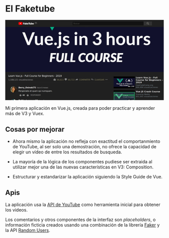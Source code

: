 # El Faketube

![Screenshot](punlic/../public/assets/screenshot.png)

Mi primera aplicación en Vue.js, creada para poder practicar y aprender más de V3 y Vuex.

## Cosas por mejorar 

* Ahora mismo la aplicación no refleja con exactitud el comportanmiento de YouTube, al ser solo una demostración, no ofrece la capacidad de elegir un vídeo de entre los resultados de busqueda.

* La mayoría de la lógica de los componentes pudiese ser extraida al utilizar mejor una de las nuevas características en V3: Composition. 

* Estructurar y estandarizar la aplicación siguiendo la Style Guide de Vue. 

## Apis

La aplicación usa la [API de YouTube](https://developers.google.com/youtube/v3) como herramienta inicial para obtener los videos. 

Los comentarios y otros componentes de la interfaz son *placeholders*, o información ficticia creados usando una combinación de la librería [Faker](https://www.npmjs.com/package/faker) y la API [Random Users](https://randomuser.me/).



